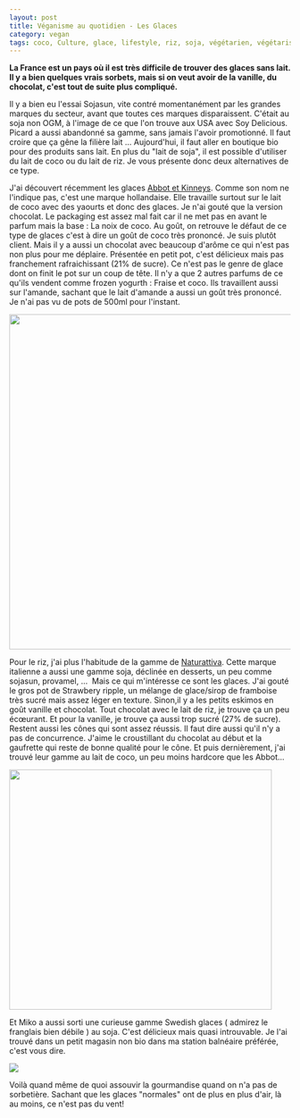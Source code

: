 ```yaml
---
layout: post
title: Véganisme au quotidien - Les Glaces 
category: vegan
tags: coco, Culture, glace, lifestyle, riz, soja, végétarien, végétarisme, vegan, veganisme
---
```

**La France est un pays où il est très difficile de trouver des glaces sans lait. Il y a bien quelques vrais sorbets, mais si on veut avoir de la vanille, du chocolat, c'est tout de suite plus compliqué.**

Il y a bien eu l'essai Sojasun, vite contré momentanément par les grandes marques du secteur, avant que toutes ces marques disparaissent. C'était au soja non OGM, à l'image de ce que l'on trouve aux USA avec Soy Delicious. Picard a aussi abandonné sa gamme, sans jamais l'avoir promotionné. Il faut croire que ça gêne la filière lait ... Aujourd'hui, il faut aller en boutique bio pour des produits sans lait. En plus du "lait de soja", il est possible d'utiliser du lait de coco ou du lait de riz. Je vous présente donc deux alternatives de ce type.

J'ai découvert récemment les glaces <a href="http://www.abbotkinneys.com/fr/producten/">Abbot et Kinneys</a>. Comme son nom ne l'indique pas, c'est une marque hollandaise. Elle travaille surtout sur le lait de coco avec des yaourts et donc des glaces. Je n'ai gouté que la version chocolat. Le packaging est assez mal fait car il ne met pas en avant le parfum mais la base : La noix de coco. Au goût, on retrouve le défaut de ce type de glaces c'est à dire un goût de coco très prononcé. Je suis plutôt client. Mais il y a aussi un chocolat avec beaucoup d'arôme ce qui n'est pas non plus pour me déplaire. Présentée en petit pot, c'est délicieux mais pas franchement rafraichissant (21% de sucre). Ce n'est pas le genre de glace dont on finit le pot sur un coup de tête. Il n'y a que 2 autres parfums de ce qu'ils vendent comme frozen yogurth : Fraise et coco. Ils travaillent aussi sur l'amande, sachant que le lait d'amande a aussi un goût très prononcé. Je n'ai pas vu de pots de 500ml pour l'instant.

<img class="aligncenter size-full wp-image-22446" src="https://cheziceman.files.wordpress.com/2018/03/abbottkinney.png" alt="" width="600" height="600">

Pour le riz, j'ai plus l'habitude de la gamme de <a href="https://www.naturattiva.com/en/">Naturattiva</a>. Cette marque italienne a aussi une gamme soja, déclinée en desserts, un peu comme sojasun, provamel, ... &nbsp;Mais ce qui m'intéresse ce sont les glaces. J'ai gouté le gros pot de Strawbery ripple, un mélange de glace/sirop de framboise très sucré mais assez léger en texture. Sinon,il y a les petits eskimos en goût vanille et chocolat. Tout chocolat avec le lait de riz, je trouve ça un peu écœurant. Et pour la vanille, je trouve ça aussi trop sucré (27% de sucre). Restent aussi les cônes qui sont assez réussis. Il faut dire aussi qu'il n'y a pas de concurrence. J'aime le croustillant du chocolat au début et la gaufrette qui reste de bonne qualité pour le cône. Et puis dernièrement, j'ai trouvé leur gamme au lait de coco, un peu moins hardcore que les Abbot...

<img class="aligncenter size-full wp-image-22445" src="https://cheziceman.files.wordpress.com/2018/03/naturattiva.png" alt="" width="470" height="430">

Et Miko a aussi sorti une curieuse gamme Swedish glaces ( admirez le franglais bien débile ) au soja. C'est délicieux mais quasi introuvable. Je l'ai trouvé dans un petit magasin non bio dans ma station balnéaire préférée, c'est vous dire.

<img class="wp-image-3743 alignnone size-full" src="https://cheziceman.files.wordpress.com/2018/05/img_20180519_112316.jpg">

Voilà quand même de quoi assouvir la gourmandise quand on n'a pas de sorbetière. Sachant que les glaces "normales" ont de plus en plus d'air, là au moins, ce n'est pas du vent!
